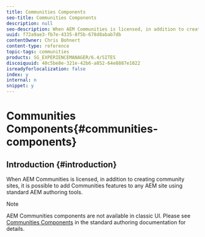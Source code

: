 ```yaml
---
title: Communities Components
seo-title: Communities Components
description: null
seo-description: When AEM Communities is licensed, in addition to creating community sites, it is possible to add Communities features to any AEM site using standard AEM authoring tools.
uuid: f72a9ae3-fb7e-4335-8f5b-678d8abab7db
contentOwner: Chris Bohnert
content-type: reference
topic-tags: communities
products: SG_EXPERIENCEMANAGER/6.4/SITES
discoiquuid: 40c5be8e-321e-42b6-a852-64e8887e1022
isreadyforlocalization: false
index: y
internal: n
snippet: y
---
```


# Communities Components{#communities-components}

## Introduction {#introduction}

When AEM Communities is licensed, in addition to creating community sites, it is possible to add Communities features to any AEM site using standard AEM authoring tools.

>[!NOTE]
>
>AEM Communities components are not available in classic UI. Please see [Communities Components](/content/help/en/experience-manager/6-4/communities/using/author-communities) in the standard authoring documentation for details.

